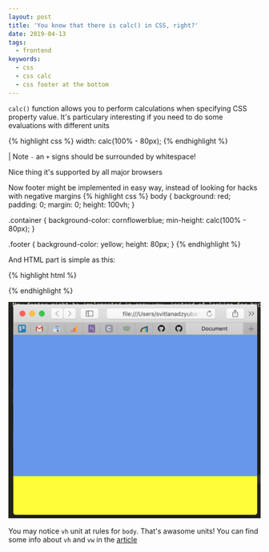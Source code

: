 ```yaml
---
layout: post
title: 'You know that there is calc() in CSS, right?'
date: 2019-04-13
tags:
  - frontend
keywords:
  - css
  - css calc
  - css footer at the bottom
---
```


`calc()` function allows you to perform calculations when specifying CSS property value.
It's particulary interesting if you need to do some evaluations with different units

{% highlight css %}
width: calc(100% - 80px);
{% endhighlight %}

<!--more-->

| Note `-` an `+` signs should be surrounded by whitespace!

Nice thing it's supported by all major browsers

Now footer might be implemented in easy way, instead of looking for hacks with negative margins
{% highlight css %}
body {
background: red;
padding: 0;
margin: 0;
height: 100vh;
}

.container {
background-color: cornflowerblue;
min-height: calc(100% - 80px);
}

.footer {
background-color: yellow;
height: 80px;
}
{% endhighlight %}

And HTML part is simple as this: 

{% highlight html %}
<body>
<div class="container"></div>
<div class="footer"></div>
</body>
{% endhighlight %}

![screenshot](/assets/css_calc.png)

You may notice `vh` unit at rules for `body`. That's awasome units!
You can find some info about `vh` and `vw` in the [article](/tags/css-vh-vw-percents-the-difference/)
